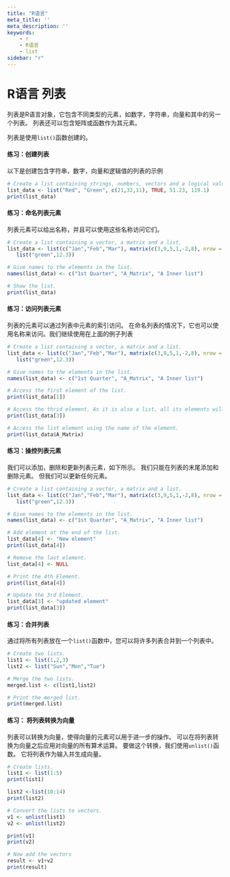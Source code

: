 ```yaml
---
title: "R语言"
meta_title: ''
meta_description: ''
keywords: 
    - r
    - R语言
    - list
sidebar: "r"
---
```

# R语言 列表

列表是R语言对象，它包含不同类型的元素，如数字，字符串，向量和其中的另一个列表。 列表还可以包含矩阵或函数作为其元素。 

列表是使用`list()`函数创建的。

#### 练习：创建列表
以下是创建包含字符串，数字，向量和逻辑值的列表的示例

```R
# Create a list containing strings, numbers, vectors and a logical values.
list_data <- list("Red", "Green", c(21,32,11), TRUE, 51.23, 119.1)
print(list_data)
```

#### 练习：命名列表元素

列表元素可以给出名称，并且可以使用这些名称访问它们。

```R
# Create a list containing a vector, a matrix and a list.
list_data <- list(c("Jan","Feb","Mar"), matrix(c(3,9,5,1,-2,8), nrow = 2),
   list("green",12.3))

# Give names to the elements in the list.
names(list_data) <- c("1st Quarter", "A_Matrix", "A Inner list")

# Show the list.
print(list_data)
```

#### 练习：访问列表元素

列表的元素可以通过列表中元素的索引访问。 在命名列表的情况下，它也可以使用名称来访问。我们继续使用在上面的例子列表

```R
# Create a list containing a vector, a matrix and a list.
list_data <- list(c("Jan","Feb","Mar"), matrix(c(3,9,5,1,-2,8), nrow = 2),
   list("green",12.3))

# Give names to the elements in the list.
names(list_data) <- c("1st Quarter", "A_Matrix", "A Inner list")

# Access the first element of the list.
print(list_data[1])

# Access the thrid element. As it is also a list, all its elements will be printed.
print(list_data[3])

# Access the list element using the name of the element.
print(list_data$A_Matrix)
```

#### 练习：操控列表元素

我们可以添加，删除和更新列表元素，如下所示。 我们只能在列表的末尾添加和删除元素。 但我们可以更新任何元素。

```R
# Create a list containing a vector, a matrix and a list.
list_data <- list(c("Jan","Feb","Mar"), matrix(c(3,9,5,1,-2,8), nrow = 2),
   list("green",12.3))

# Give names to the elements in the list.
names(list_data) <- c("1st Quarter", "A_Matrix", "A Inner list")

# Add element at the end of the list.
list_data[4] <- "New element"
print(list_data[4])

# Remove the last element.
list_data[4] <- NULL

# Print the 4th Element.
print(list_data[4])

# Update the 3rd Element.
list_data[3] <- "updated element"
print(list_data[3])
```
#### 练习：合并列表

通过将所有列表放在一个`list()`函数中，您可以将许多列表合并到一个列表中。

```R
# Create two lists.
list1 <- list(1,2,3)
list2 <- list("Sun","Mon","Tue")

# Merge the two lists.
merged.list <- c(list1,list2)

# Print the merged list.
print(merged.list)
```

#### 练习： 将列表转换为向量

列表可以转换为向量，使得向量的元素可以用于进一步的操作。 可以在将列表转换为向量之后应用对向量的所有算术运算。 要做这个转换，我们使用`unlist()`函数。 它将列表作为输入并生成向量。
```r
# Create lists.
list1 <- list(1:5)
print(list1)

list2 <-list(10:14)
print(list2)

# Convert the lists to vectors.
v1 <- unlist(list1)
v2 <- unlist(list2)

print(v1)
print(v2)

# Now add the vectors
result <- v1+v2
print(result)
```


<code class=backend-type backend-type=free></code>
<code class=gatsby-kernelname data-language=r></code>
<script type="text/javascript" src="https://cdn.freeaihub.com/asset/js/cell.js"></script>
